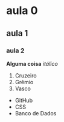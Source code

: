 # aula 0
## aula 1
### aula 2
**Alguma coisa**
_itálico_
1. Cruzeiro
2. Grêmio
3. Vasco
- GitHub
- CSS
- Banco de Dados